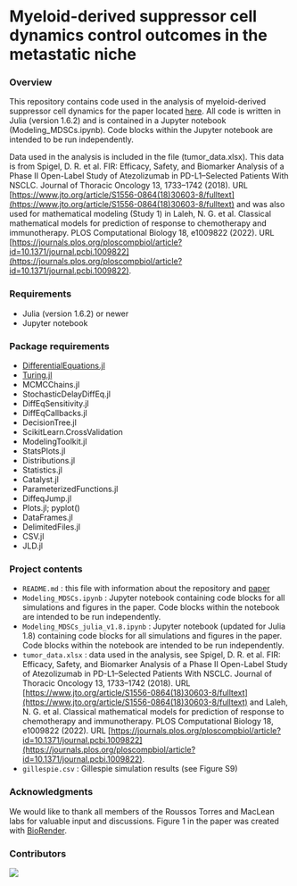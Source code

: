 # Myeloid-derived suppressor cell dynamics control outcomes in the metastatic niche

### Overview 
This repository contains code used in the analysis of myeloid-derived suppressor cell dynamics for the paper located [here](https://doi.org/10.1101/2022.06.15.496246). All code is written in Julia (version 1.6.2) and is contained in a Jupyter notebook (Modeling_MDSCs.ipynb). Code blocks within the Jupyter notebook are intended to be run independently. 

Data used in the analysis is included in the file (tumor_data.xlsx). This data is from Spigel, D. R. et al. FIR: Efficacy, Safety, and Biomarker Analysis of a Phase II Open-Label Study of Atezolizumab in PD-L1–Selected Patients With NSCLC. Journal of Thoracic Oncology 13, 1733–1742 (2018). URL [https://www.jto.org/article/S1556-0864(18)30603-8/fulltext](https://www.jto.org/article/S1556-0864(18)30603-8/fulltext) and was also used for mathematical modeling (Study 1) in Laleh, N. G. et al. Classical mathematical models for prediction of response to chemotherapy and immunotherapy. PLOS Computational Biology 18, e1009822 (2022). URL [https://journals.plos.org/ploscompbiol/article?id=10.1371/journal.pcbi.1009822](https://journals.plos.org/ploscompbiol/article?id=10.1371/journal.pcbi.1009822).

### Requirements 
 - Julia (version 1.6.2) or newer
 - Jupyter notebook

### Package requirements 
 - [DifferentialEquations.jl](https://diffeq.sciml.ai/stable/)
 - [Turing.jl](https://turing.ml/stable/)
 - MCMCChains.jl
 - StochasticDelayDiffEq.jl
 - DiffEqSensitivity.jl
 - DiffEqCallbacks.jl
 - DecisionTree.jl
 - ScikitLearn.CrossValidation
 - ModelingToolkit.jl
 - StatsPlots.jl
 - Distributions.jl
 - Statistics.jl
 - Catalyst.jl
 - ParameterizedFunctions.jl
 - DiffeqJump.jl
 - Plots.jl; pyplot()
 - DataFrames.jl
 - DelimitedFiles.jl
 - CSV.jl
 - JLD.jl

### Project contents
 - `README.md` : this file with information about the repository and [paper](https://doi.org/10.1101/2022.06.15.496246)
 - `Modeling_MDSCs.ipynb` :  Jupyter notebook containing code blocks for all simulations and figures in the paper. Code blocks within the notebook are intended to be run independently. 
 - `Modeling_MDSCs_julia_v1.8.ipynb` :  Jupyter notebook (updated for Julia 1.8) containing code blocks for all simulations and figures in the paper. Code blocks within the notebook are intended to be run independently. 
 - `tumor_data.xlsx` : data used in the analysis, see Spigel, D. R. et al. FIR: Efficacy, Safety, and Biomarker Analysis of a Phase II Open-Label Study of Atezolizumab in PD-L1–Selected Patients With NSCLC. Journal of Thoracic Oncology 13, 1733–1742 (2018). URL [https://www.jto.org/article/S1556-0864(18)30603-8/fulltext](https://www.jto.org/article/S1556-0864(18)30603-8/fulltext) and Laleh, N. G. et al. Classical mathematical models for prediction of response to chemotherapy and immunotherapy. PLOS Computational Biology 18, e1009822 (2022). URL [https://journals.plos.org/ploscompbiol/article?id=10.1371/journal.pcbi.1009822](https://journals.plos.org/ploscompbiol/article?id=10.1371/journal.pcbi.1009822).
 - `gillespie.csv` : Gillespie simulation results (see Figure S9)

### Acknowledgments
We would like to thank all members of the Roussos Torres and MacLean labs for valuable input and discussions. Figure 1 in the paper was created with [BioRender](https://biorender.com/).

### Contributors
<a href="https://github.com/maclean-lab/ModelingMDSCs/graphs/contributors">
  <img src="https://contributors-img.web.app/image?repo=maclean-lab/ModelingMDSCs" />
</a>

